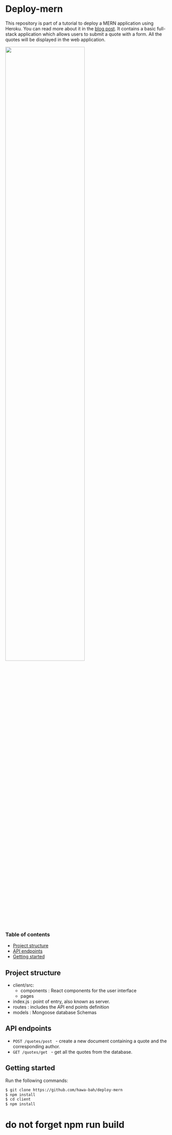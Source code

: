 # Deploy-mern
This repository is part of a tutorial to deploy a MERN application using Heroku. You can read more about it in the [blog post](https://dev.to/hawacodes/deploying-a-mern-app-with-heroku-3km7).
It contains a basic full-stack application which allows users to submit a quote with a form. All the quotes will be displayed in the web application. 

<img src="https://user-images.githubusercontent.com/56238080/113559449-49a6de00-95f9-11eb-89db-bcc347681699.png" width="70%" >


### Table of contents
- [Project structure](#Project-structure)
- [API endpoints](#API-endpoints)
- [Getting started](#Getting-started)

## Project structure
- client/src:
  - components : React components for the user interface
  - pages
- index.js : point of entry, also known as server. 
- routes : includes the API end points definition
- models : Mongoose database Schemas

## API endpoints
- `POST /quotes/post ` - create a new document containing a quote and the corresponding author.
- `GET /quotes/get ` - get all the quotes from the database.

## Getting started
Run the following commands:
```bash
$ git clone https://github.com/hawa-bah/deploy-mern
$ npm install 
$ cd client 
$ npm install
```
# do not forget npm run build 